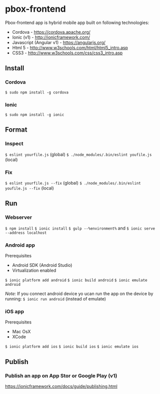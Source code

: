 # pbox-frontend

Pbox-frontend app is hybrid mobile app built on following technologies:

* Cordova - https://cordova.apache.org/
* Ionic (v1) - http://ionicframework.com/
* Javascript (Angular v1) - https://angularjs.org/
* Html 5 - http://www.w3schools.com/html/html5_intro.asp
* CSS3 - http://www.w3schools.com/css/css3_intro.asp 

## Install
### Cordova
`$ sudo npm install -g cordova`

### Ionic
`$ sudo npm install -g ionic`

## Format
### Inspect
`$ eslint yourfile.js` (global)
`$ ./node_modules/.bin/eslint youfile.js` (local)

### Fix
`$ eslint yourfile.js --fix` (global)
`$ ./node_modules/.bin/eslint youfile.js --fix` (local)

## Run
### Webserver
`$ npm install`
`$ ionic install`
`$ gulp --%environment%` and `$ ionic serve --address localhost`

### Android app
Prerequisites
* Android SDK (Android Studio)
* Virtualization enabled

`$ ionic platform add android`
`$ ionic build android`
`$ ionic emulate android`

*Note:* If you connect android device yo ucan run the app on the device by running:
`$ ionic run android` (instead of emulate)

### iOS app
Prerequisites
* Mac OsX
* XCode

`$ ionic platform add ios`
`$ ionic build ios`
`$ ionic emulate ios`

## Publish
### Publish an app on App Stor or Google Play (v1)
https://ionicframework.com/docs/guide/publishing.html 



